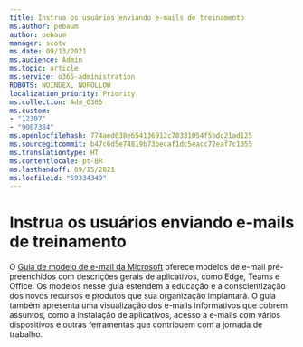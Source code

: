 ```yaml
---
title: Instrua os usuários enviando e-mails de treinamento
ms.author: pebaum
author: pebaum
manager: scotv
ms.date: 09/13/2021
ms.audience: Admin
ms.topic: article
ms.service: o365-administration
ROBOTS: NOINDEX, NOFOLLOW
localization_priority: Priority
ms.collection: Adm_O365
ms.custom:
- "12307"
- "9007384"
ms.openlocfilehash: 774aed038e654136912c70331054f5bdc21ad125
ms.sourcegitcommit: b47c6d5e74819b73becaf1dc5eacc72eaf7c1055
ms.translationtype: HT
ms.contentlocale: pt-BR
ms.lasthandoff: 09/15/2021
ms.locfileid: "59334349"
---
```

# <a name="educate-users-by-sending-training-emails"></a>Instrua os usuários enviando e-mails de treinamento

O [Guia de modelo de e-mail da Microsoft](https://admin.microsoft.com/adminportal/home#/emailtemplates) oferece modelos de e-mail pré-preenchidos com descrições gerais de aplicativos, como Edge, Teams e Office. Os modelos nesse guia estendem a educação e a conscientização dos novos recursos e produtos que sua organização implantará. O guia também apresenta uma visualização dos e-mails informativos que cobrem assuntos, como a instalação de aplicativos, acesso a e-mails com vários dispositivos e outras ferramentas que contribuem com a jornada de trabalho.